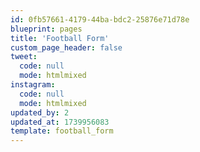 ```yaml
---
id: 0fb57661-4179-44ba-bdc2-25876e71d78e
blueprint: pages
title: 'Football Form'
custom_page_header: false
tweet:
  code: null
  mode: htmlmixed
instagram:
  code: null
  mode: htmlmixed
updated_by: 2
updated_at: 1739956083
template: football_form
---
```


